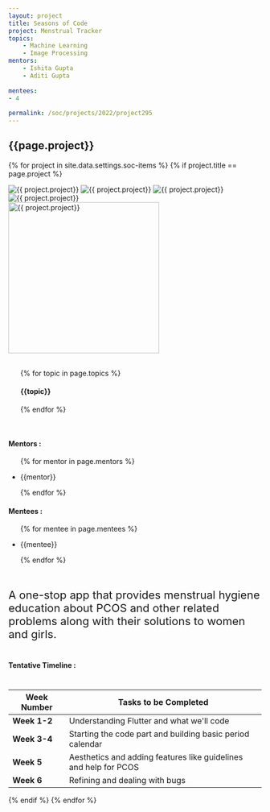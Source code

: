 ```yaml
---
layout: project
title: Seasons of Code
project: Menstrual Tracker
topics:
    - Machine Learning
    - Image Processing
mentors:
    - Ishita Gupta
    - Aditi Gupta
    
mentees:
- 4
    
permalink: /soc/projects/2022/project295
---
```


<h2 class="display1 m-3 p-3 text-center project-title">{{page.project}}</h2>

{% for project in site.data.settings.soc-items %}
{% if project.title == page.project %}
<div class ="img-soc d-block"> 
    <img src="{{ site.baseurl }}/{{ project.image }}" alt="{{ project.project}}" class="image-1">
    <img src="{{ site.baseurl }}/{{ project.image }}" alt="{{ project.project}}" class="image-2">
    <img src="{{ site.baseurl }}/{{ project.image }}" alt="{{ project.project}}" class="image-3">
    <img src="{{ site.baseurl }}/{{ project.image }}" alt="{{ project.project}}" class="image-4">
</div>
<div class = "mobile-img-soc">
  <img src="{{ site.baseurl }}/{{ project.image }}"  width = "300" height="300" alt="{{ project.project}}" class="border rounded">
  </div>
<div>
    <br>
    <ul>
        {% for topic in page.topics %}
        <li style = "display: inline"><h4 class="text-primary text-center">{{topic}}</h4></li>
        {% endfor %}
    </ul>
    <br>
    <h4 class="display3  ">Mentors :</h4> 
    <ul>
        {% for mentor in page.mentors %}
        <li><p class="lead">{{mentor}}</p></li>
        {% endfor %}
    </ul>
    <h4 class="display3  ">Mentees :</h4> 
    <ul>
        {% for mentee in page.mentees %}
        <li><p class="lead">{{mentee}}</p></li>
        {% endfor %}
    </ul>
</div>
<div>
    <p class="display3 project-desc" style = "font-size:22px;" >
        <br>
        A one-stop app that provides menstrual hygiene education about PCOS and other related problems along with their solutions to women and girls.
</p>
</div>
<div class ="d-flex">
<div>
    <h4 class="display3" style="margin:40px 0px 40px 0px;">Tentative Timeline :</h4>
    <table class = "table table-striped w-100">
  <thead>
    <tr>
      <th>Week Number</th>
      <th>Tasks to be Completed</th>
    </tr>
  </thead>
  <tbody>
    <tr>
      <td><strong>Week 1-2</strong></td>
      <td>Understanding Flutter and what we'll code</td>
    </tr>
    <tr>
      <td><strong>Week 3-4 </strong></td>
      <td>Starting the code part and building basic period calendar

 </td>
    </tr>
    <tr>
      <td><strong>Week 5  </strong></td>
      <td>Aesthetics and adding features like guidelines and help for PCOS</td>
    </tr>
    <tr>
      <td><strong>Week 6  </strong></td>
      <td>Refining and dealing with bugs</td>
    </tr>
    </tbody>
    </table>
</div>
</div>
{% endif %}
{% endfor %}
